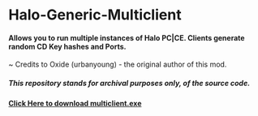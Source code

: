 # Halo-Generic-Multiclient
#### Allows you to run multiple instances of Halo PC|CE. Clients generate random CD Key hashes and Ports.

~ Credits to Oxide (urbanyoung) - the original author of this mod.

##### This repository stands for archival purposes only, of the source code.


#### [Click Here to download multiclient.exe](https://github.com/Chalwk77/Halo-Generic-Multiclient/releases/download/1.0/Halo.Multi.Client.zip)

